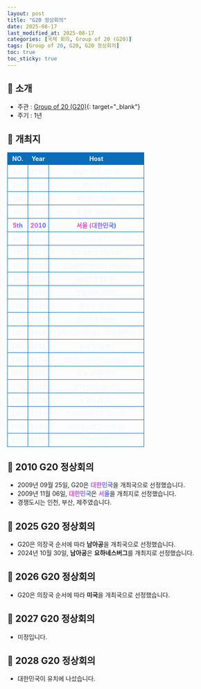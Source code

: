 ```yaml
---
layout: post
title: "G20 정상회의"
date: 2025-08-17
last_modified_at: 2025-08-17
categories: [국제 회의, Group of 20 (G20)]
tags: [Group of 20, G20, G20 정상회의]
toc: true
toc_sticky: true
---
```

<style>
    /* 테이블 서식 */
    table {
        width: 100%;
        border-collapse: collapse;
        font-size: 14px;
        color: #f0f6fc;
      }
      th, td {
        border: 1px solid #0B6DB7;
        padding: 5px;
        text-align: center;
        font-weight: normal;
      }
</style>
## 📜 소개
* 주관 : [Group of 20 (G20)](https://g20.org/){: target="_blank"}
* 주기 : 1년

## 📜 개최지
<html>

<head>
    <meta charset="UTF-8">
</head>

<body>
    <table>
        <tr style="background: #0B6DB7;">
            <th style="width: 15%; font-weight: bold;">NO.</th>
            <th style="width: 15%; font-weight: bold;">Year</th>
            <th style="width: 70%; font-weight: bold;">Host</th>
        </tr>
        <tr>
            <th>1st</th>
            <th>2008</th>
            <th>워싱턴 D.C. (미국)</th>
        </tr>
        <tr>
            <th>2nd</th>
            <th>2009</th>
            <th>런던 (영국)</th>
        </tr>
        <tr>
            <th>3rd</th>
            <th>2009</th>
            <th>피츠버그 (미국)</th>
        </tr>
        <tr>
            <th>4th</th>
            <th>2010</th>
            <th>토론토 (캐나다)</th>
        </tr>
        <tr>
            <th><span style="background: text linear-gradient(to right, #FF43A8, #BE5DFA, #776CFF, #4172F2); font-weight: bold; -webkit-background-clip: text; -webkit-text-fill-color: transparent;">5th</span></th>
            <th><span style="background: text linear-gradient(to right, #FF43A8, #BE5DFA, #776CFF, #4172F2); font-weight: bold; -webkit-background-clip: text; -webkit-text-fill-color: transparent;">2010</span></th>
            <th><span style="background: text linear-gradient(to right, #FF43A8, #BE5DFA, #776CFF, #4172F2); font-weight: bold; -webkit-background-clip: text; -webkit-text-fill-color: transparent;">서울 (대한민국)</span></th>
        </tr>
        <tr>
            <th>6th</th>
            <th>2011</th>
            <th>칸 (프랑스)</th>
        </tr>
        <tr>
            <th>7th</th>
            <th>2012</th>
            <th>로스카보스 (멕시코)</th>
        </tr>
        <tr>
            <th>8th</th>
            <th>2013</th>
            <th>상트페테르부르크 (러시아)</th>
        </tr>
        <tr>
            <th>9th</th>
            <th>2014</th>
            <th>브리즈번 (호주)</th>
        </tr>
        <tr>
            <th>10th</th>
            <th>2015</th>
            <th>안탈리아 (터키)</th>
        </tr>
        <tr>
            <th>11th</th>
            <th>2016</th>
            <th>항저우 (중국)</th>
        </tr>
        <tr>
            <th>12th</th>
            <th>2017</th>
            <th>함부르크 (독일)</th>
        </tr>
        <tr>
            <th>13th</th>
            <th>2018</th>
            <th>부에노스아이레스 (아르헨티나)</th>
        </tr>
        <tr>
            <th>14th</th>
            <th>2019</th>
            <th>오사카 (일본)</th>
        </tr>
        <tr>
            <th>15th</th>
            <th>2020</th>
            <th>리야드 (사우디아라비아)</th>
        </tr>
        <tr>
            <th>16th</th>
            <th>2021</th>
            <th>로마 (이탈리아)</th>
        </tr>
        <tr>
            <th>17th</th>
            <th>2022</th>
            <th>발리 (인도네시아)</th>
        </tr>
        <tr>
            <th>18th</th>
            <th>2023</th>
            <th>뉴델리 (인도)</th>
        </tr>
        <tr>
            <th>19th</th>
            <th>2024</th>
            <th>리우데자네이루 (브라질)</th>
        </tr>
        <tr>
            <th>20th</th>
            <th>2025</th>
            <th>요하네스버그 (남아공)</th>
        </tr>
        <tr>
            <th>21st</th>
            <th>2026</th>
            <th>? (미국)</th>
        </tr>
    </table>
</body>

</html>

## 📜 2010 G20 정상회의
* 2009년 09월 25일, G20은 <span style="background: text linear-gradient(to right, #FF43A8, #BE5DFA, #776CFF, #4172F2); font-weight: bold; -webkit-background-clip: text; -webkit-text-fill-color: transparent;">대한민국</span>을 개최국으로 선정했습니다.
* 2009년 11월 06일, <span style="background: text linear-gradient(to right, #FF43A8, #BE5DFA, #776CFF, #4172F2); font-weight: bold; -webkit-background-clip: text; -webkit-text-fill-color: transparent;">대한민국</span>은 <span style="background: text linear-gradient(to right, #FF43A8, #BE5DFA, #776CFF, #4172F2); font-weight: bold; -webkit-background-clip: text; -webkit-text-fill-color: transparent;">서울</span>을 개최지로 선정했습니다.
* 경쟁도시는 인천, 부산, 제주였습니다.

## 📜 2025 G20 정상회의
* G20은 의장국 순서에 따라 <span style="font-weight: bold;">남아공</span>을 개최국으로 선정했습니다.
* 2024년 10월 30일, <span style="font-weight: bold;">남아공</span>은 <span style="font-weight: bold;">요하네스버그</span>를 개최지로 선정했습니다.

## 📜 2026 G20 정상회의
* G20은 의장국 순서에 따라 <span style="font-weight: bold;">미국</span>을 개최국으로 선정했습니다.

## 📜 2027 G20 정상회의
* 미정입니다.

## 📜 2028 G20 정상회의
* 대한민국이 유치에 나섰습니다.
